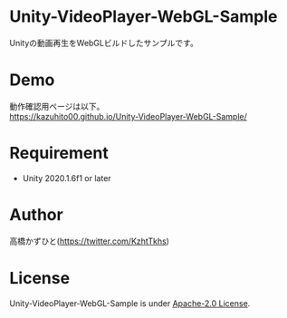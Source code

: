 # Unity-VideoPlayer-WebGL-Sample
Unityの動画再生をWebGLビルドしたサンプルです。

# Demo
動作確認用ページは以下。<br>
https://kazuhito00.github.io/Unity-VideoPlayer-WebGL-Sample/

# Requirement 
* Unity 2020.1.6f1 or later

# Author
高橋かずひと(https://twitter.com/KzhtTkhs)
 
# License 
Unity-VideoPlayer-WebGL-Sample is under [Apache-2.0 License](LICENSE).
